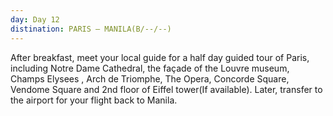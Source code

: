 ```yaml
---
day: Day 12
distination: PARIS – MANILA(B/--/--)
---
```


After breakfast, meet your local guide for a half day guided tour of Paris, including Notre Dame Cathedral, the façade of the Louvre museum, Champs Elysees , Arch de Triomphe, The Opera, Concorde Square, Vendome Square and 2nd floor of Eiffel tower(If available). Later, transfer to the airport for your flight back to Manila.